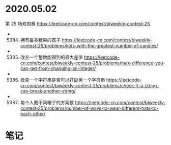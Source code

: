 
# 2020.05.02

第 25 场双周赛 https://leetcode-cn.com/contest/biweekly-contest-25
- 5384. 拥有最多糖果的孩子 https://leetcode-cn.com/contest/biweekly-contest-25/problems/kids-with-the-greatest-number-of-candies/
- 5385. 改变一个整数能得到的最大差值 https://leetcode-cn.com/contest/biweekly-contest-25/problems/max-difference-you-can-get-from-changing-an-integer/
- 5386. 检查一个字符串是否可以打破另一个字符串 https://leetcode-cn.com/contest/biweekly-contest-25/problems/check-if-a-string-can-break-another-string/
- 5387. 每个人戴不同帽子的方案数 https://leetcode-cn.com/contest/biweekly-contest-25/problems/number-of-ways-to-wear-different-hats-to-each-other/

# 笔记

